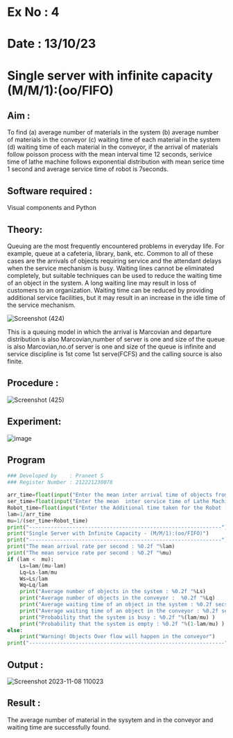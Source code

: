 # Ex No : 4
# Date : 13/10/23
# Single server with infinite capacity (M/M/1):(oo/FIFO)
## Aim :
To find (a) average number of materials in the system (b) average number of materials in the conveyor (c) waiting time of each material in the system (d) waiting time of each material in the conveyor, if the arrival  of materials follow poisson process with the mean interval time 12 seconds, serivice time of lathe machine follows exponential distribution with mean serice time 1 second and average service time of robot is 7seconds.

## Software required :
Visual components and Python

## Theory:
Queuing are the most frequently encountered problems in everyday life. For example, queue at a cafeteria, library, bank, etc. Common to all of these cases are the arrivals of objects requiring service and the attendant delays when the service mechanism is busy. Waiting lines cannot be eliminated completely, but suitable techniques can be used to reduce the waiting time of an object in the system. A long waiting line may result in loss of customers to an organization. Waiting time can be reduced by providing additional service facilities, but it may result in an increase in the idle time of the service mechanism.

![Screenshot (424)](https://github.com/VelasiriSreeja/Single-server-infinite-capacity---Markov-Model/assets/118344328/016527cb-62af-4191-b879-06c706994def)


This is a queuing model in which the arrival is Marcovian and departure distribution is also Marcovian,number of server is one and size of the queue is also Marcovian,no.of server is one and size of the queue is infinite and service discipline is 1st come 1st serve(FCFS) and the calling source is also finite.

## Procedure :

![Screenshot (425)](https://github.com/VelasiriSreeja/Single-server-infinite-capacity---Markov-Model/assets/118344328/1c27ab7a-ff63-4a4e-ba9a-d22a7ae90b2c)


## Experiment:
![image](https://github.com/Vanitha-SM/Single-server-infinite-capacity---Markov-Model/assets/119557985/167967bf-5f56-4534-a09a-e09db679d7c3)
 
## Program
```python
### Developed by    : Praneet S
### Register Number : 212221230078
```
```python
arr_time=float(input("Enter the mean inter arrival time of objects from Feeder (in secs): "))
ser_time=float(input("Enter the mean  inter service time of Lathe Machine (in secs) :  "))
Robot_time=float(input("Enter the Additional time taken for the Robot (in secs) :  "))
lam=1/arr_time
mu=1/(ser_time+Robot_time)
print("--------------------------------------------------------------")
print("Single Server with Infinite Capacity - (M/M/1):(oo/FIFO)")
print("--------------------------------------------------------------")
print("The mean arrival rate per second : %0.2f "%lam)
print("The mean service rate per second : %0.2f "%mu)
if (lam <  mu):
    Ls=lam/(mu-lam)
    Lq=Ls-lam/mu
    Ws=Ls/lam
    Wq=Lq/lam
    print("Average number of objects in the system : %0.2f "%Ls)
    print("Average number of objects in the conveyor :  %0.2f "%Lq)
    print("Average waiting time of an object in the system : %0.2f secs"%Ws)
    print("Average waiting time of an object in the conveyor : %0.2f secs"%Wq)
    print("Probability that the system is busy : %0.2f "%(lam/mu) )
    print("Probability that the system is empty : %0.2f "%(1-lam/mu) )
else:
    print("Warning! Objects Over flow will happen in the conveyor")
print("---------------------------------------------------------------")
```

## Output :
![Screenshot 2023-11-08 110023](https://github.com/Praneet002/Single-server-infinite-capacity---Markov-Model/assets/94308200/7e32ccbf-7824-47e5-9591-90b5d0e0afd3)


## Result :
The average number of material in the sysytem and in the conveyor and waiting time are successfully found.
